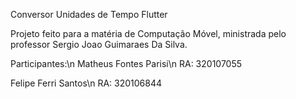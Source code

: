 Conversor Unidades de Tempo Flutter

Projeto feito para a matéria de Computação Móvel, ministrada pelo professor Sergio Joao Guimaraes Da Silva.

Participantes:\n
Matheus Fontes Parisi\n
RA: 320107055

Felipe Ferri Santos\n
RA: 320106844

